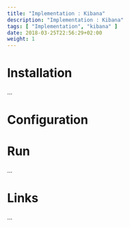 ```yaml
---
title: "Implementation : Kibana"
description: "Implementation : Kibana"
tags: [ "Implementation", "kibana" ]
date: 2018-03-25T22:56:29+02:00
weight: 1
---
```

# Installation

...

# Configuration

# Run

...

# Links

...